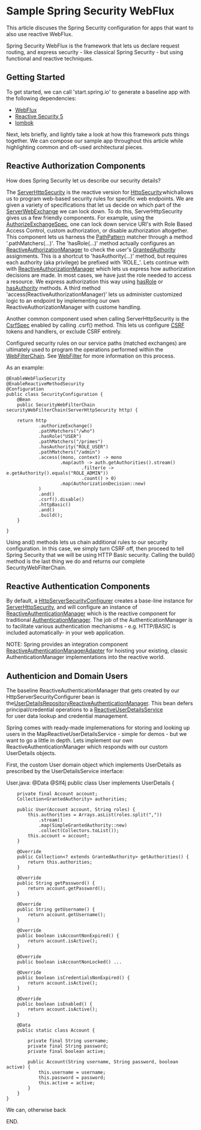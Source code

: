 # Sample Spring Security WebFlux

This article discuses the Spring Security configuration for apps that want to also use
reactive WebFlux.

Spring Security WebFlux is the framework that lets us declare request routing, and express security - like classical Spring Security - but using functional and reactive techniques.

## Getting Started

To get started, we can call 'start.spring.io' to generate a baseline app with the following dependencies:

 * [WebFlux](https://docs.spring.io/spring/docs/5.0.0.BUILD-SNAPSHOT/spring-framework-reference/html/web-reactive.html) 
 * [Reactive Security 5](https://spring.io/blog/2017/10/04/spring-tips-reactive-spring-security)
 * [lombok](https://projectlombok.org)

Next, lets briefly, and lightly take a look at how this framework puts things together. We can compose our sample app throughout this article while highlighting common and oft-used architectural pieces.

## Reactive Authorization Components
How does Spring Security let us describe our security details? 

The [ServerHttpSecurity](https://docs.spring.io/spring-security/site/docs/current/api/org/springframework/security/config/web/server/ServerHttpSecurity.html) 
is the reactive version for [HttpSecurity](https://docs.spring.io/spring-security/site/docs/5.0.x/api/org/springframework/security/config/annotation/web/builders/HttpSecurity.html) which allows us to program web-based security 
rules for specific web endpoints. We are given a variety of specifications that let us decide on which part of the [ServerWebExchange](https://docs.spring.io/spring/docs/current/javadoc-api/org/springframework/web/server/ServerWebExchange.html) we can lock down. To do this, ServerHttpSecurity gives us a few friendly components. For example, using the [AuthorizeExchangeSpec](https://docs.spring.io/spring-security/site/docs/current/api/org/springframework/security/config/web/server/ServerHttpSecurity.AuthorizeExchangeSpec.html), one can lock down service URI's with Role Based Access Control, custom authorization, or disable authorization altogether. This component lets us harness the [PathPattern](https://docs.spring.io/spring-security/site/docs/current/api/org/springframework/security/web/server/util/matcher/PathPatternParserServerWebExchangeMatcher.html) matcher through a method '.pathMatchers(...)'. The 'hasRole(...)' method actually configures an [ReactiveAuthorizationManager](https://docs.spring.io/spring-security/site/docs/current/api/org/springframework/security/authorization/ReactiveAuthorizationManager.html) to check the user's [GrantedAuthority](https://docs.spring.io/spring-security/site/docs/current/api/org/springframework/security/core/GrantedAuthority.html) assignments. This is a shortcut to 'hasAuthority(...)' method, but requires each authority (aka privilege) be prefixed with 'ROLE_'.
Lets continue with with [ReactiveAuthorizationManager](https://docs.spring.io/spring-security/site/docs/current/api/org/springframework/security/authorization/ReactiveAuthorizationManager.html) which lets us express how authorization decisions are made. In most cases, we have just the role needed to access a resource. We express authorization this way using [hasRole](https://hasRole) or [hasAuthority](https://hasAuthority) methods. A third method 'access(ReactiveAuthorizationManager)' lets us administer customized logic to an endpoint by implementing our own ReactiveAuthorizationManager with custome handling.

Another common component used when calling ServerHttpSecurity is the [CsrfSpec](https://docs.spring.io/spring-security/site/docs/current/api/org/springframework/security/config/web/server/ServerHttpSecurity.CsrfSpec.html) enabled by calling .csrf() method.  This lets us configure [CSRF](https://www.owasp.org/index.php/Cross-Site_Request_Forgery_(CSRF)_Prevention_Cheat_Sheet) tokens and handlers, or exclude CSRF entirely.

Configured security rules on our service paths (matched exchanges) are ultimately used to program the operations performed within the [WebFilterChain](https://docs.spring.io/spring-framework/docs/current/javadoc-api/org/springframework/web/server/WebFilterChain.html). See [WebFilter](https://docs.spring.io/spring-framework/docs/current/javadoc-api/org/springframework/web/server/WebFilter.html) for more information on this process. 

As an example:

    @EnableWebFluxSecurity
    @EnableReactiveMethodSecurity
    @Configuration
    public class SecurityConfiguration {
        @Bean
        public SecurityWebFilterChain securityWebFilterChain(ServerHttpSecurity http) {

        return http
                .authorizeExchange()
                .pathMatchers("/who")
                .hasRole("USER")
                .pathMatchers("/primes")
                .hasAuthority("ROLE_USER")
                .pathMatchers("/admin")
                .access((mono, context) -> mono
                        .map(auth -> auth.getAuthorities().stream()
                                .filter(e -> e.getAuthority().equals("ROLE_ADMIN"))
                                .count() > 0)
                        .map(AuthorizationDecision::new)
                )
                .and()
                .csrf().disable()
                .httpBasic()
                .and()
                .build();
        }

    }

Using and() methods lets us chain additional rules to our security configuration. In this case, we simply turn CSRF off, then proceed to tell Spring Security that we will be using HTTP Basic security. Calling the build() method is the last thing we do and returns our complete SecurityWebFilterChain.

## Reactive Authentication Components
By default, a [HttpServerSecurityConfigurer](https://docs.spring.io/spring-security/site/docs/current/api/org/springframework/security/config/web/server/ServerHttpSecurity.html#securityMatcher-org.springframework.security.web.server.util.matcher.ServerWebExchangeMatcher) creates a base-line instance for [ServerHttpSecurity](https://docs.spring.io/spring-security/site/docs/current/api/org/springframework/security/config/web/server/ServerHttpSecurity.html), and will configure an instance of
[ReactiveAuthenticationManager](https://docs.spring.io/spring-security/site/docs/5.0.x/api/org/springframework/security/authentication/ReactiveAuthenticationManager.html)
which is the reactive component for traditional [AuthenticationManager](https://docs.spring.io/spring-security/site/docs/5.0.x/api/org/springframework/security/authentication/AuthenticationManager.html).
The job of the AuthenticationManager is to facilitate various authentication mechanisms - e.g. HTTP/BASIC is included automatically- in your web application.
 
NOTE: Spring provides an integration component [ReactiveAuthenticationManagerAdapter](https://docs.spring.io/spring-security/site/docs/current/api/org/springframework/security/authentication/ReactiveAuthenticationManagerAdapter.html)
for hoisting your existing, classic AuthenticationManager implementations into the reactive world.

## Authenticion and Domain Users
The baseline ReactiveAuthenticationManager that gets created by our HttpServerSecurityConfigurer bean is the[UserDetailsRepositoryReactiveAuthenticationManager](https://docs.spring.io/spring-security/site/docs/5.0.3.RELEASE/api/org/springframework/security/authentication/UserDetailsRepositoryReactiveAuthenticationManager.html).
This bean defers principal/credential operations to a [ReactiveUserDetailsService](https://docs.spring.io/spring-security/site/docs/5.1.0.M1/api/org/springframework/security/core/userdetails/ReactiveUserDetailsService.html)  
for user data lookup and credential management.

Spring comes with ready-made implemenations for storing and looking up users in the MapReactiveUserDetailsService - simple for demos - but we want to go a little in depth. Lets implement our own ReactiveAuthenticationManager which responds with our custom UserDetails objects.  

First, the custom User domain object which implements UserDetails as prescribed by the UserDetailsService interface:

User.java:
    @Data
    @Slf4j
    public class User implements UserDetails {

        private final Account account;
        Collection<GrantedAuthority> authorities;

        public User(Account account, String roles) {
            this.authorities = Arrays.asList(roles.split(","))
                .stream()
                .map(SimpleGrantedAuthority::new)
                .collect(Collectors.toList());
            this.account = account;
        }

        @Override
        public Collection<? extends GrantedAuthority> getAuthorities() {
            return this.authorities;
        }

        @Override
        public String getPassword() {
            return account.getPassword();
        }
    
        @Override
        public String getUsername() {
            return account.getUsername();
        }

        @Override
        public boolean isAccountNonExpired() {
            return account.isActive();
        }

        @Override
        public boolean isAccountNonLocked() ...

        @Override
        public boolean isCredentialsNonExpired() {
            return account.isActive();
        }

        @Override
        public boolean isEnabled() {
            return account.isActive();
        }

        @Data
        public static class Account {

            private final String username;
            private final String password;
            private final boolean active;

            public Account(String username, String password, boolean active) {
                this.username = username;
                this.password = password;
                this.active = active;
            }
        }
    }

We can, otherwise back 


END.
